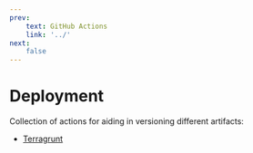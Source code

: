 ```yaml
---
prev:
    text: GitHub Actions
    link: '../'
next:
    false
---
```

# Deployment

Collection of actions for aiding in versioning different artifacts:

+ [Terragrunt](./terragrunt/)
